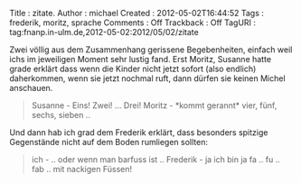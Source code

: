 Title     : zitate.
Author    : michael
Created   : 2012-05-02T16:44:52
Tags      : frederik, moritz, sprache
Comments  : Off
Trackback : Off
TagURI    : tag:fnanp.in-ulm.de,2012-05-02:2012/05/02/zitate

Zwei völlig aus dem Zusammenhang gerissene Begebenheiten, einfach weil ichs im
jeweiligen Moment sehr lustig fand. Erst Moritz, Susanne hatte grade erklärt
dass wenn die Kinder nicht jetzt sofort (also endlich) daherkommen, wenn sie
jetzt nochmal ruft, dann dürfen sie keinen Michel anschauen.

> Susanne - Eins! Zwei! ... Drei!
> Moritz - \*kommt gerannt\* vier, fünf, sechs, sieben ..

Und dann hab ich grad dem Frederik erklärt, dass besonders spitzige
Gegenstände nicht auf dem Boden rumliegen sollten:
> ich - .. oder wenn man barfuss ist ..
> Frederik - ja ich bin ja fa .. fu .. fab .. mit nackigen Füssen!
